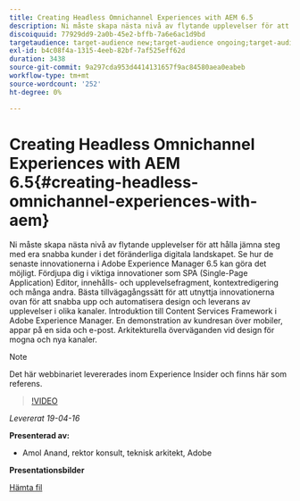 ```yaml
---
title: Creating Headless Omnichannel Experiences with AEM 6.5
description: Ni måste skapa nästa nivå av flytande upplevelser för att hålla jämna steg med era snabba kunder i det föränderliga digitala landskapet. Se hur de senaste innovationerna i Adobe Experience Manager 6.5 kan göra det möjligt. Fördjupa dig i viktiga innovationer som SPA (Single-Page Application) Editor, innehålls- och upplevelsefragment, kontextredigering och många andra. Bästa tillvägagångssätt för att utnyttja innovationerna ovan för att snabba upp och automatisera design och leverans av upplevelser i olika kanaler. Introduktion till Content Services Framework i Adobe Experience Manager. En demonstration av kundresan över mobiler, appar på en sida och e-post. Arkitekturella överväganden vid design för mogna och nya kanaler.
discoiquuid: 77929dd9-2a0b-45e2-bffb-7a6e6ac1d9bd
targetaudience: target-audience new;target-audience ongoing;target-audience upgrader
exl-id: b4c08f4a-1315-4eeb-82bf-7af525eff62d
duration: 3438
source-git-commit: 9a297cda953d4414131657f9ac84580aea0eabeb
workflow-type: tm+mt
source-wordcount: '252'
ht-degree: 0%

---
```


# Creating Headless Omnichannel Experiences with AEM 6.5{#creating-headless-omnichannel-experiences-with-aem}

Ni måste skapa nästa nivå av flytande upplevelser för att hålla jämna steg med era snabba kunder i det föränderliga digitala landskapet. Se hur de senaste innovationerna i Adobe Experience Manager 6.5 kan göra det möjligt. Fördjupa dig i viktiga innovationer som SPA (Single-Page Application) Editor, innehålls- och upplevelsefragment, kontextredigering och många andra. Bästa tillvägagångssätt för att utnyttja innovationerna ovan för att snabba upp och automatisera design och leverans av upplevelser i olika kanaler. Introduktion till Content Services Framework i Adobe Experience Manager. En demonstration av kundresan över mobiler, appar på en sida och e-post. Arkitekturella överväganden vid design för mogna och nya kanaler.

>[!NOTE]
>
>Det här webbinariet levererades inom Experience Insider och finns här som referens.

>[!VIDEO](https://video.tv.adobe.com/v/27088/?quality=9)

*Levererat 19-04-16*

**Presenterad av:**

* Amol Anand, rektor konsult, teknisk arkitekt, Adobe

**Presentationsbilder**

[Hämta fil](assets/headless-omnichannelwebinar04162019.pdf)
